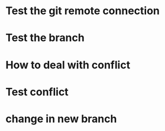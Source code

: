 # Test the git remote connection
# Test the branch
# How to deal with conflict
# Test conflict
# change in new  branch
